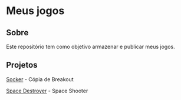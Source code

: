 # Meus jogos
## Sobre
Este repositório tem como objetivo armazenar e publicar meus jogos.
## Projetos
[Socker](https://github.com/TUDIBR/Jogos/tree/main/Socker) - Cópia de Breakout

[Space Destroyer](https://github.com/TUDIBR/Jogos/tree/main/Space%20Destroyer) - Space Shooter
